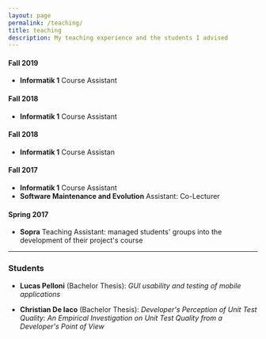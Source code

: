 ```yaml
---
layout: page
permalink: /teaching/
title: teaching
description: My teaching experience and the students I advised
---
```

#### Fall 2019
* **Informatik 1** Course Assistant

#### Fall 2018
* **Informatik 1** Course Assistant

#### Fall 2018
* **Informatik 1** Course Assistan

#### Fall 2017
* **Informatik 1** Course Assistant
* **Software Maintenance and Evolution** Assistant: Co-Lecturer

#### Spring 2017
* **Sopra** Teaching Assistant: managed students' groups into the development of their project's course

---

### Students
* **Lucas Pelloni** (Bachelor Thesis): *GUI usability and testing of mobile applications*

* **Christian De Iaco** (Bachelor Thesis): *Developer's Perception of Unit Test Quality: An Empirical Investigation on Unit Test Quality from a Developer's Point of View*